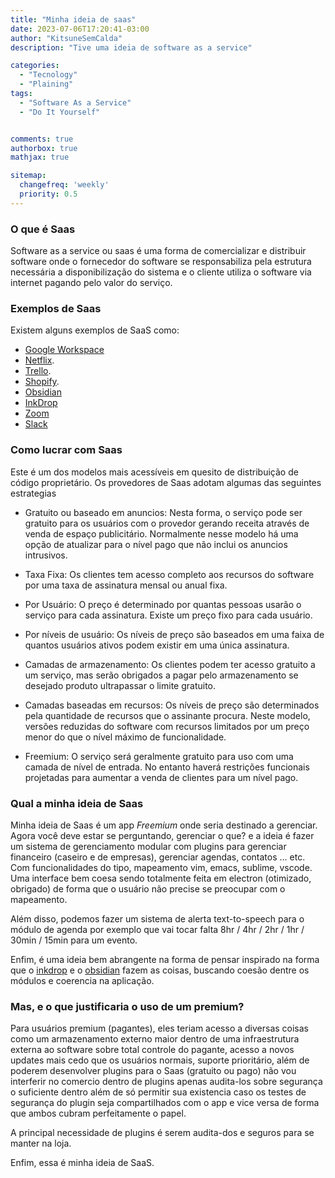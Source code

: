 ```yaml
---
title: "Minha ideia de saas"
date: 2023-07-06T17:20:41-03:00
author: "KitsuneSemCalda"
description: "Tive uma ideia de software as a service"

categories:
  - "Tecnology"
  - "Plaining"
tags:
  - "Software As a Service"
  - "Do It Yourself"


comments: true
authorbox: true
mathjax: true

sitemap:
  changefreq: 'weekly'
  priority: 0.5
---
```


### O que é Saas

Software as a service ou saas é uma forma de comercializar e distribuir software onde o fornecedor do software se responsabiliza pela estrutura necessária a disponibilização do sistema e o cliente utiliza o software via internet pagando pelo valor do serviço.

### Exemplos de Saas

Existem alguns exemplos de SaaS como:

- [Google Workspace](https://workspace.google.com/intl/pt-BR/)
- [Netflix](https://www.netflix.com/br/).
- [Trello](https://trello.com).
- [Shopify](https://www.shopify.com).
- [Obsidian](https://obsidian.md/)
- [InkDrop](https://www.inkdrop.app/)
- [Zoom](https://explore.zoom.us)
- [Slack](https://slack.com/intl/pt-br)

### Como lucrar com Saas

Este é um dos modelos mais acessíveis em quesito de distribuição de código proprietário. Os provedores de Saas adotam algumas das seguintes estrategias

- Gratuito ou baseado em anuncios: Nesta forma, o serviço pode ser gratuito para os usuários com  o provedor gerando receita através de venda de espaço publicitário. Normalmente nesse modelo há uma opção de atualizar para o nível pago que não inclui os anuncios intrusivos.

- Taxa Fixa: Os clientes tem acesso completo aos recursos do software por uma taxa de assinatura mensal ou anual fixa.

- Por Usuário: O preço é determinado por quantas pessoas usarão o serviço para cada assinatura. Existe um preço fixo para cada usuário.

- Por níveis de usuário: Os níveis de preço são baseados em uma faixa de quantos usuários ativos podem existir em uma única assinatura.

- Camadas de armazenamento: Os clientes podem ter acesso gratuito a um serviço, mas serão obrigados a pagar pelo armazenamento se desejado produto ultrapassar o limite gratuito.

- Camadas baseadas em recursos: Os níveis de preço são determinados pela quantidade de recursos que o assinante procura. Neste modelo, versões reduzidas do software com recursos limitados por um preço menor do que o nível máximo de funcionalidade.

- Freemium: O serviço será geralmente gratuito para uso com uma camada de nível de entrada. No entanto haverá restrições funcionais projetadas para aumentar a venda de clientes para um nível pago.

### Qual a minha ideia de Saas

Minha ideia de Saas é um app *Freemium* onde seria destinado a gerenciar. Agora você deve estar se perguntando, gerenciar o que? e a ideia é fazer um sistema de gerenciamento modular com plugins para gerenciar financeiro (caseiro e de empresas), gerenciar agendas, contatos ... etc. Com funcionalidades do tipo, mapeamento vim, emacs, sublime, vscode. Uma interface bem coesa sendo totalmente feita em electron (otimizado, obrigado) de forma que o usuário não precise se preocupar com o mapeamento.

Além disso, podemos fazer um sistema de alerta text-to-speech para o módulo de agenda por exemplo que vai tocar falta 8hr / 4hr / 2hr / 1hr / 30min / 15min para um evento.

Enfim, é uma ideia bem abrangente na forma de pensar inspirado na forma que o [inkdrop](https://www.inkdrop.app/) e o [obsidian](https://obsidian.md/) fazem as coisas, buscando coesão dentre os módulos e coerencia na aplicação.

### Mas, e o que justificaria o uso de um premium?

Para usuários premium (pagantes), eles teriam acesso a diversas coisas como um armazenamento externo maior dentro de uma infraestrutura externa ao software sobre total controle do pagante, acesso a novos updates mais cedo que os usuários normais, suporte prioritário, além de poderem desenvolver plugins para o Saas (gratuito ou pago) não vou interferir no comercio dentro de plugins apenas audita-los sobre segurança o suficiente dentro além de só permitir sua existencia caso os testes de segurança do plugin seja compartilhados com o app e vice versa de forma que ambos cubram perfeitamente o papel. 

A principal necessidade de plugins é serem audita-dos e seguros para se manter na loja.

Enfim, essa é minha ideia de SaaS.
